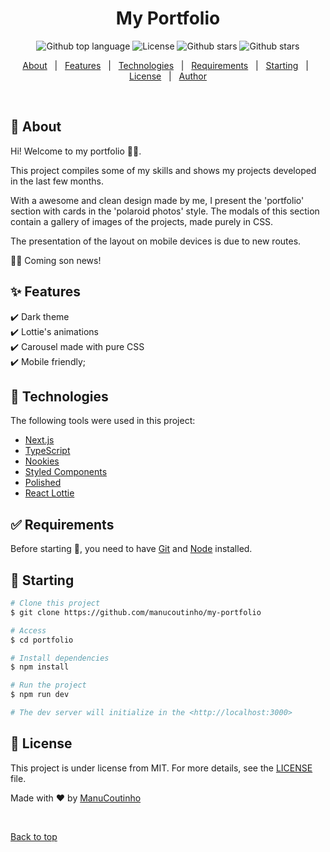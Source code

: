 <h1 align="center">My Portfolio</h1>

<p align="center">
  <img alt="Github top language" src="https://img.shields.io/github/languages/top/manucoutinho/my-portfolio?color=56BEB8">  
  <img alt="License" src="https://img.shields.io/github/license/manucoutinho/my-portfolio?color=56BEB8">  
  <img alt="Github stars" src="https://img.shields.io/github/stars/manucoutinho/my-portfolio?color=56BEB8" />
  <img alt="Github stars" src="https://github.com/ManuCoutinho/my-portfolio/actions/workflows/release.yaml/badge.svg?branch=main" />
</p>

<p align="center">
  <a href="#dart-about">About</a> &#xa0; | &#xa0; 
  <a href="#sparkles-features">Features</a> &#xa0; | &#xa0;
  <a href="#rocket-technologies">Technologies</a> &#xa0; | &#xa0;
  <a href="#white_check_mark-requirements">Requirements</a> &#xa0; | &#xa0;
  <a href="#checkered_flag-starting">Starting</a> &#xa0; | &#xa0;
  <a href="#memo-license">License</a> &#xa0; | &#xa0;
  <a href="https://github.com/manucoutinho" target="_blank">Author</a>
</p>

<br>

## :dart: About

Hi! Welcome to my portfolio 👋🏽.

This project compiles some of my skills and shows my projects developed in the last few months.

With a awesome and clean design made by me, I present the 'portfolio' section with cards in the 'polaroid photos' style. The modals of this section contain a gallery of images of the projects, made purely in CSS.

The presentation of the layout on mobile devices is due to new routes.

💃🏽 Coming son news!

## :sparkles: Features

:heavy_check_mark: Dark theme\
:heavy_check_mark: Lottie's animations\
:heavy_check_mark: Carousel made with pure CSS\
:heavy_check_mark: Mobile friendly;

## :rocket: Technologies

The following tools were used in this project:

- [Next.js](https://nextjs.org/)
- [TypeScript](https://www.typescriptlang.org/)
- [Nookies](https://www.npmjs.com/package/nookies)
- [Styled Components](https://www.styled-components.com/)
- [Polished](https://www.polished.js.org/)
- [React Lottie](https://www.npmjs.com/package/react-lottie)


## :white_check_mark: Requirements

Before starting :checkered_flag:, you need to have [Git](https://git-scm.com) and [Node](https://nodejs.org/en/) installed.

## :checkered_flag: Starting

```bash
# Clone this project
$ git clone https://github.com/manucoutinho/my-portfolio

# Access
$ cd portfolio

# Install dependencies
$ npm install

# Run the project
$ npm run dev

# The dev server will initialize in the <http://localhost:3000>
```

## :memo: License

This project is under license from MIT. For more details, see the [LICENSE](LICENSE) file.

Made with :heart: by <a href="https://github.com/manucoutinho" target="_blank">ManuCoutinho</a>

&#xa0;

<a href="#top">Back to top</a>
